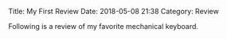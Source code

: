 Title: My First Review
Date: 2018-05-08 21:38
Category: Review

Following is a review of my favorite mechanical keyboard.
